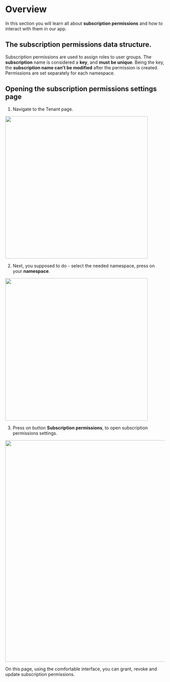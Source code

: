 # Overview

In this section you will learn all about **subscription permissions** and how to interact with them in our app.


## The subscription permissions data structure. 

Subscription permissions are used to assign roles to user groups. The **subscription** name is considered a **key**, and **must be unique**. Being the key, the **subscription name can't be modified** after the permission is created. Permissions are set separately for each namespace.

## Opening the subscription permissions settings page

1. Navigate to the Tenant page.

  <img style="width: 450px" src="./assets/step-1.png" />

2. Next, you supposed to do - select the needed namespace, press on your **namespace**.

  <img style="width: 450px" src="./assets/step-2.png" />

3. Press on button **Subscription permissions**, to open subscription permissions settings.

  <img style="width: 700px" src="./assets/step-3.png" />

On this page, using the comfortable interface, you can grant, revoke and update subscription permissions.